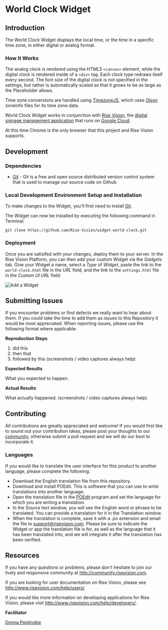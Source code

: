 # World Clock Widget

## Introduction
The World Clock Widget displays the local time, or the time in a specific time zone, in either digital or analog format.

### How It Works
The analog clock is rendered using the HTML5 `<canvas>` element, while the digital clock is rendered inside of a `<div>` tag. Each clock type redraws itself every second. The font size of the digital clock is not specified in the settings, but rather is automatically scaled so that it grows to be as large as the Placeholder allows.

Time zone conversions are handled using [TimezoneJS](https://github.com/mde/timezone-js), which uses [Olson](http://en.wikipedia.org/wiki/Tz_database) zoneinfo files for its time zone data.

World Clock Widget works in conjunction with [Rise Vision](http://www.risevision.com), the [digital signage management application](http://rva.risevision.com/) that runs on [Google Cloud](https://cloud.google.com).

At this time Chrome is the only browser that this project and Rise Vision supports.

## Development

### Dependencies
* [Git](http://git-scm.com/) - Git is a free and open source distributed version control system that is used to manage our source code on Github.

### Local Development Environment Setup and Installation
To make changes to the Widget, you'll first need to install [Git](http://git-scm.com/book/en/v2/Getting-Started-Installing-Git).

The Widget can now be installed by executing the following command in Terminal:
```
git clone https://github.com/Rise-Vision/widget-world-clock.git
```

### Deployment
Once you are satisifed with your changes, deploy them to your server. In the Rise Vision Platform, you can then add your custom Widget via the *Gadgets* tab. Give your Widget a name, select a *Type* of *Widget*, paste the link to the `world-clock.html` file in the *URL* field, and the link to the `settings.html` file in the *Custom UI URL* field:

![Add a Widget](https://cloud.githubusercontent.com/assets/1190420/5113377/2f2d9240-6ffd-11e4-98ad-a484c1fa7183.png)

## Submitting Issues
If you encounter problems or find defects we really want to hear about them. If you could take the time to add them as issues to this Repository it would be most appreciated. When reporting issues, please use the following format where applicable:

**Reproduction Steps**

1. did this
2. then that
3. followed by this (screenshots / video captures always help)

**Expected Results**

What you expected to happen.

**Actual Results**

What actually happened. (screenshots / video captures always help)

## Contributing
All contributions are greatly appreciated and welcome! If you would first like to sound out your contribution ideas, please post your thoughts to our [community](http://community.risevision.com), otherwise submit a pull request and we will do our best to incorporate it.

### Languages
If you would like to translate the user interface for this product to another language, please complete the following:
- Download the English translation file from this repository.
- Download and install POEdit. This is software that you can use to write translations into another language.
- Open the translation file in the [POEdit](http://www.poedit.net/) program and set the language for which you are writing a translation.
- In the Source text window, you will see the English word or phrase to be translated. You can provide a translation for it in the Translation window.
- When the translation is complete, save it with a .po extension and email the file to support@risevision.com. Please be sure to indicate the Widget or app the translation file is for, as well as the language that it has been translated into, and we will integrate it after the translation has been verified.

## Resources
If you have any questions or problems, please don't hesitate to join our lively and responsive community at http://community.risevision.com.

If you are looking for user documentation on Rise Vision, please see http://www.risevision.com/help/users/

If you would like more information on developing applications for Rise Vision, please visit http://www.risevision.com/help/developers/.

**Facilitator**

[Donna Peplinskie](https://github.com/donnapep "Donna Peplinskie")